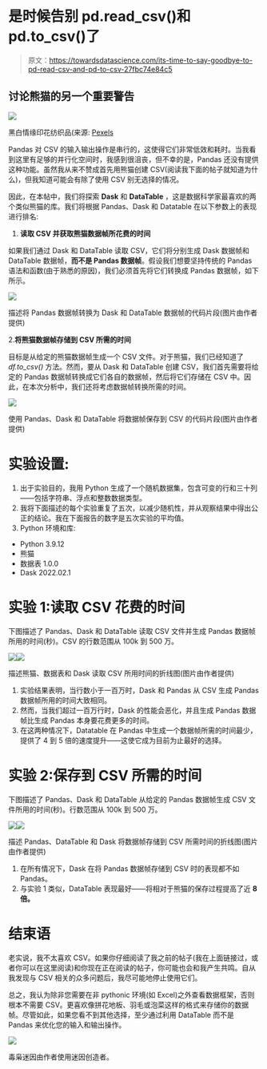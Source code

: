 # 是时候告别 pd.read_csv()和 pd.to_csv()了

> 原文：<https://towardsdatascience.com/its-time-to-say-goodbye-to-pd-read-csv-and-pd-to-csv-27fbc74e84c5>

## 讨论熊猫的另一个重要警告

![](img/638f2b93d1521af2db966a0a89c5d0fc.png)

黑白情缘印花纺织品(来源: [Pexels](https://www.pexels.com/photo/wood-laptop-writing-business-4271925/)

Pandas 对 CSV 的输入输出操作是串行的，这使得它们非常低效和耗时。当我看到这里有足够的并行化空间时，我感到很沮丧，但不幸的是，Pandas 还没有提供这种功能。虽然我从来不赞成首先用熊猫创建 CSV(阅读我下面的帖子就知道为什么)，但我知道可能会有除了使用 CSV 别无选择的情况。

[](/why-i-stopped-dumping-dataframes-to-a-csv-and-why-you-should-too-c0954c410f8f)  

因此，在本帖中，我们将探索 **Dask** 和 **DataTable** ，这是数据科学家最喜欢的两个类似熊猫的库。我们将根据 Pandas、Dask 和 Datatable 在以下参数上的表现进行排名:

1.  **读取 CSV 并获取熊猫数据帧所花费的时间**

如果我们通过 Dask 和 DataTable 读取 CSV，它们将分别生成 Dask 数据帧和 DataTable 数据帧，**而不是 Pandas 数据帧**。假设我们想要坚持传统的 Pandas 语法和函数(由于熟悉的原因)，我们必须首先将它们转换成 Pandas 数据帧，如下所示。

![](img/e953cc0b349b9e1297a62152e7df559b.png)

描述将 Pandas 数据帧转换为 Dask 和 DataTable 数据帧的代码片段(图片由作者提供)

2.**将熊猫数据帧存储到 CSV 所需的时间**

目标是从给定的熊猫数据帧生成一个 CSV 文件。对于熊猫，我们已经知道了 *df.to_csv()* 方法。然而，要从 Dask 和 DataTable 创建 CSV，我们首先需要将给定的 Pandas 数据帧转换成它们各自的数据帧，然后将它们存储在 CSV 中。因此，在本次分析中，我们还将考虑数据帧转换所需的时间。

![](img/14ff7c3349b163cfd1958f7ec349c5e5.png)

使用 Pandas、Dask 和 DataTable 将数据帧保存到 CSV 的代码片段(图片由作者提供)

# 实验设置:

1.  出于实验目的，我用 Python 生成了一个随机数据集，包含可变的行和三十列——包括字符串、浮点和整数数据类型。
2.  我将下面描述的每个实验重复了五次，以减少随机性，并从观察结果中得出公正的结论。我在下面报告的数字是五次实验的平均值。
3.  Python 环境和库:

*   Python 3.9.12
*   熊猫
*   数据表 1.0.0
*   Dask 2022.02.1

# **实验 1:读取 CSV 花费的时间**

下图描述了 Pandas、Dask 和 DataTable 读取 CSV 文件并生成 Pandas 数据帧所用的时间(秒)。CSV 的行数范围从 100k 到 500 万。

![](img/e93afbb1678796390063a5da350668ea.png)![](img/95c6fc58a4571cb19559c1e31d6bb136.png)

描述熊猫、数据表和 Dask 读取 CSV 所用时间的折线图(图片由作者提供)

1.  实验结果表明，当行数小于一百万时，Dask 和 Pandas 从 CSV 生成 Pandas 数据帧所用的时间大致相同。
2.  然而，当我们超过一百万行时，Dask 的性能会恶化，并且生成 Pandas 数据帧比生成 Pandas 本身要花费更多的时间。
3.  在这两种情况下，Datatable 在 Pandas 中生成一个数据帧所需的时间最少，提供了 4 到 5 倍的速度提升——这使它成为目前为止最好的选择。

# 实验 2:保存到 CSV 所需的时间

下图描述了 Pandas、Dask 和 DataTable 从给定的 Pandas 数据帧生成 CSV 文件所用的时间(秒)。行数范围从 100k 到 500 万。

![](img/eba3fffc629ce57f572413bea4883bd1.png)![](img/ada53fe2190d3ed7c77e938b876786e2.png)

描述 Pandas、DataTable 和 Dask 将数据帧存储到 CSV 所需时间的折线图(图片由作者提供)

1.  在所有情况下，Dask 在将 Pandas 数据帧存储到 CSV 时的表现都不如 Pandas。
2.  与实验 1 类似，DataTable 表现最好——将相对于熊猫的保存过程提高了近 **8 倍。**

# 结束语

老实说，我不太喜欢 CSV。如果你仔细阅读了我之前的帖子(我在上面链接过，或者你可以在这里阅读)和你现在正在阅读的帖子，你可能也会和我产生共鸣。自从我发现与 CSV 相关的众多问题后，我尽可能地停止使用它们。

总之，我认为除非您需要在非 pythonic 环境(如 Excel)之外查看数据框架，否则根本不需要 CSV。更喜欢像拼花地板、羽毛或泡菜这样的格式来存储你的数据帧。尽管如此，如果您看不到其他选择，至少通过利用 DataTable 而不是 Pandas 来优化您的输入和输出操作。

![](img/bea1c3dad53793c9e359b01a8c72e431.png)

毒枭迷因由作者使用迷因创造者。